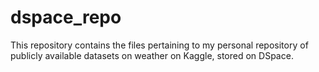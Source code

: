 # dspace_repo
This repository contains the files pertaining to my personal repository of publicly available datasets on weather on Kaggle, stored on DSpace. 
